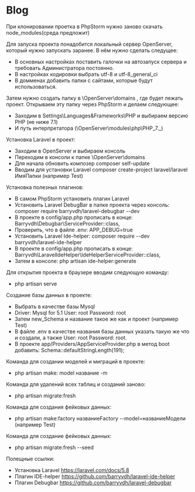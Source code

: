 # Blog

При клонировании проетка в PhpStorm нужно заново скачать node_modules(среда предложит)

Для запуска  проекта понадобится локальный сервер OpenServer, который нужно запускать заранее. В нём нужно сделать следущее:
+ В основных настройках поставить галочки на автозапуск сервера и требовать Администратора постоянно.
+ В настройках кодировки выбрать utf-8 и utf-8_general_ci
+ В домменах добавить папки с сайтами, которые будут использоваться.

Затем нужно создать папку в \OpenServer\domains , где будет лежать проект. Открываем эту папку через PhpStorm и делаем следующее:
+ Заходим в Settings\Languages&Frameworks\PHP и выбираем версию PHP (не ниже 7.1)
+ И путь интерпретатора (\OpenServer\modules\php\PHP_7._)

Установка Laravel в проект:
+ Заходим в OpenServer и выбираем консоль
+ Переходим в консоли к папке \OpenServer\domains 
+ Для начала обновить композер composer self-update
+ Вводим для установки Laravel composer create-project laravel/laravel ИмяПапки (например Test)

Установка полезных плагинов:
+ В самом PhpStorm установить плагин Laravel
+ Установить Laravel DebugBar в папке проекта через консоль: composer require barryvdh/laravel-debugbar --dev
+ В проекте в config/app.php прописать в конце: Barryvdh\Debugbar\ServiceProvider::class,
+ Проверить, что в файле .env: APP_DEBUG=true
+ Установить Laravel Ide-helper: composer require --dev barryvdh/laravel-ide-helper
+ В проекте в config/app.php прописать в конце: Barryvdh\LaravelIdeHelper\IdeHelperServiceProvider::class,
+ Затем в консоле: php artisan ide-helper:generate

Для открытия проекта в браузере вводим следующую команду:
+ php artisan serve

Создание базы данных в проекте:
+ Выбрать в качестве базы Mysql
+ Driver: Mysql for 5.1 User: root Password: root
+ Затем new_Schema и название такое же как и проект (например Test)
+ В файле .env в качестве названия базы данных указать такую же что и создали, а также User: root Password: root.
+ В проекте app/Providers/AppServiceProvider.php в метод boot добавить: Schema::defaultStringLength(191);

Команда для создании моделей и миграций в проекте:
+ php artisan make: model название -m

Команда для удалений всех таблиц и созданий заново:
+ php artisan migrate:fresh

Команда для создания фейковых данных:
+ php artisan make:factory названиеFactory --model=названиеМодели (например Test)

Команда для создание фейковых данных:
+ php artisan migrate:fresh --seed

Полещные ссылки:
+ Установка Laravel  https://laravel.com/docs/5.8
+ Плагин IDE-helper  https://github.com/barryvdh/laravel-ide-helper
+ Плагин Debugbar    https://github.com/barryvdh/laravel-debugbar


